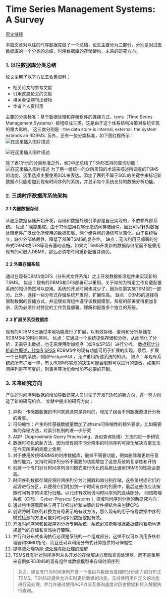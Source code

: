 ﻿# Time Series Management Systems: A Survey
[原文链接](https://ieeexplore.ieee.org/document/8012550#:~:text=Time%20Series%20Management%20Systems:%20A%20Survey%20Abstract:%20The,producing%20large%20volumes%20of%20data%20at%20high%20velocity.)

本篇文章对以往的时序数据库做了一个总结，论文主要分为三部分，分别是对过去数据库的一个分类的总结、时序数据库的存储架构、未来的研究方向。

### 1. 以往数据库分类总结
论文采用了以下方法去收集资料：
 - 相关论文的参考文献
 - 引用这篇论文的文献
 - 相关会议期刊出版物
 - 作者个人资料页 

主要的分类标准：基于数据处理和存储组件的连接方式，tsms（Time Series Management Systems）被组织成三类，这是由于这个体系结构决策对系统实现的重大影响。
这三类分别是：the data store is internal, external, the system extends an RDBMS.
另外，还有一些分类标准，如下图红框所示：
![在这里插入图片描述](https://img-blog.csdnimg.cn/1ef6f403dfbc4b5c9d639368986d61bc.png)

![在这里插入图片描述](https://img-blog.csdnimg.cn/a5ddb38c2ed04f56875efdbc3c4142dc.png)

除了表1所示的分类标准之外，表2中还总结了TSMS支持的查询功能：
![在这里插入图片描述](https://img-blog.csdnimg.cn/e43dd4ff677143ca8902199af9189104.png)
为了用一组统一的众所周知的术语来描述所调查的TSMS的功能，这里选择主要使用SQL来表达。添加了两列不属于SQL的关键字来标记新数据点只能附加到现有时间序列的系统，并显示每个系统支持的数据分析功能。


### 2. 三类时序数据库系统架构
#### 2.1 内置数据存储
从底层数据存储开始开发，存储和数据处理引擎都是自己实现的，不依赖外部系统。
优点：深度集成。由于其他应用程序无法访问存储组件，因此可以针对数据处理组件广泛优化所使用的数据布局。两个组件间的通信可以简化。由于系统独立，缺少外部依赖性，降低了部署TSMS的复杂性。
缺点：无法利用已部署的分布式DBMS或DFS等现有基础设施。如果为TSMS开发新的数据存储层而不是重用现有的可嵌入DBMS，那么必须花时间重新配置并调优。
#### 2.2 外置存储系统
通过在现有DBMS或DFS（分布式文件系统）之上开发数据处理组件来实现新的TSMS。
优点：现有的DBMS和DFS部署可以重用，关于如何为特定工作负载配置系统的知识仍然可以应用。系统的开发时间也减少了，因为仅需实施TSMS的一部分。此外，选择一些分布式存储系统开发时，扩展性高。
缺点：DBMS的选择将限制数据的存储方式，并迫使处理组件遵守该数据模型。系统的部署变得更加复杂，因为必须针对特定的工作负载部署、理解和配置多个独立的系统。
#### 2.3 扩展关系型数据库
现有的RDBMS已通过本地功能进行了扩展，以有效存储、查询和分析存储在RDBMS中的时间序列。
优点：它通过一个系统提供存储和分析，从而简化了分析，无需导出数据，也无需使用附加程序（如R或SPSS）进行分析。
[数据统计分析软件概述，比如R,SPSS](https://cloud.tencent.com/developer/article/1036944)
RDBMS中的现有功能可用于扩展的实现。最后，扩展一个已知的系统，例如PostgreSQL，允许重用所述系统的知识。
缺点：与现有系统的所有扩展一样，有关RDBMS实现的决策可能会限制可以进行的更改，如果时间序列是不可变的，则事务等功能会增加不必要的开销。

### 3. 未来研究方向
产生的时间序列数据的增加导致研究人员讨论了开发TSMS的新方向，这一努力创造了新的研究机会。
文献中提出的研究方向：
1. 异构：传感器数据的不同来源通常是异构的，增加了组合不同数据源进行分析的难度。
2. 可伸缩性：产生的传感器数据量增加了对tsms可伸缩性的额外要求。比如需要新的存储方法，对索引机制的进一步研究
3. AQP（Approximate Query Processing，近似查询处理）方法的进一步研究
4. 数据可视化的新方法，因为现有的不同分辨率的时间序列可视化解决方案无法在今天所需的规模上使用
5. 对于使用传统RDBMS的时序数据库，删掉不需要功能，例如删除和更新任意值的能力，支持时间序列分析不需要的功能增加了这些系统的复杂性和开销
6. 创建一个专门针对时间序列访问模式进行优化的系统比通用DBMS的性能会更高。
7. 时间序列数据存储应将时间序列分为时间戳和值分别存储，这些值根据它们的起源进行分区，以便将它们附加到一个时间有序的列表中，最后这些值应该按照时间有序的块进行归档，以允许有效地访问时间序列的连续部分。
网络物理系统（CPS， Cyber-Physical Systems ）领域时间序列分析的新研究方向：
8. 通过将传感器网络与用于详细分析和决策的软件相结合来创建CPS
9. 创建将时间序列转换为符号表示的有效方法，那么现有的用于符号数据中序列模式检测的方法可能对时间序列数据挖掘有效。
10. 开发时间序列和数据序列分析专用系统，系统必须能够根据数据结构智能地选择适当的存储和查询执行策略。
11. 并行和分布式查询执行必须是系统的一个组成部分，这样不仅可以利用多核处理器和SIMD指令，而且还可以利用分布式计算提供的可伸缩性
12. 提供流处理功能  [流处理与批处理的理解](https://www.cnblogs.com/lucky815/p/14969772.html)
13. TSMS具有针对时间序列从头开发的存储解决方案和查询处理器，而不是重用来自例如RDBMS的现有组件或数据模型来存储时间序列

>总之，建议专门为时间序列开发一个提供与数据仓库相同分析能力的分布式TSMS。TSMS应提供允许实时更新数据的功能，支持使用用户定义的功能进行流处理，并允许通过使用AQP以交互查询速度对历史数据和传入数据执行查询。
